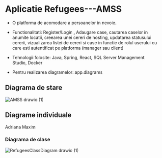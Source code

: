 #  Aplicatie Refugees---AMSS

+ O platforma de acomodare a persoanelor in nevoie. 
+ Functionalitati: Register/Login , Adaugare case, cautarea caselor in anumite locatii, creearea unei cereri de hosting, updatarea statusului cererii, vizualizarea listei de cereri si case in functie de rolul userului cu care esti autentificat pe platforma (manager sau client)

+ Tehnologii folosite: Java, Spring, React, SQL Server Management Studio, Docker
+ Pentru realizarea diagramelor: app.diagrams


## Diagrama de stare
![AMSS drawio (1)](https://github.com/adrianastefania11/Refugees---AMSS/assets/79542005/0a8fe459-4256-4742-83e0-d975ca1ad659)

## Diagrame individuale
Adriana Maxim

### Diagrama de clase

![RefugeesClassDiagram drawio (1)](https://github.com/adrianastefania11/Refugees---AMSS/assets/79542005/7b8d8377-ba22-4283-bf0c-7d909d113e50)
